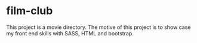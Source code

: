 # film-club
This project is a movie  directory. The motive of this project is to show case my front end skills with SASS, HTML and bootstrap.
